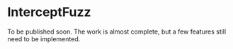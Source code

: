 # InterceptFuzz

To be published soon. The work is almost complete, but a few features still need to be implemented.
